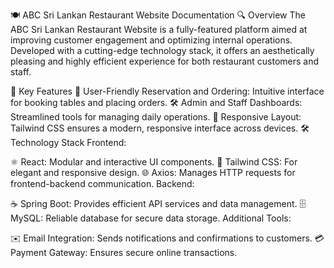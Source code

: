 🍽️ ABC Sri Lankan Restaurant Website Documentation
🔍 Overview
The ABC Sri Lankan Restaurant Website is a fully-featured platform aimed at improving customer engagement and optimizing internal operations. Developed with a cutting-edge technology stack, it offers an aesthetically pleasing and highly efficient experience for both restaurant customers and staff.

🌟 Key Features
🍴 User-Friendly Reservation and Ordering: Intuitive interface for booking tables and placing orders.
🛠️ Admin and Staff Dashboards: Streamlined tools for managing daily operations.
📱 Responsive Layout: Tailwind CSS ensures a modern, responsive interface across devices.
🛠️ Technology Stack
Frontend:

⚛️ React: Modular and interactive UI components.
🎨 Tailwind CSS: For elegant and responsive design.
🌐 Axios: Manages HTTP requests for frontend-backend communication.
Backend:

☕ Spring Boot: Provides efficient API services and data management.
🗄️ MySQL: Reliable database for secure data storage.
Additional Tools:

✉️ Email Integration: Sends notifications and confirmations to customers.
💳 Payment Gateway: Ensures secure online transactions.